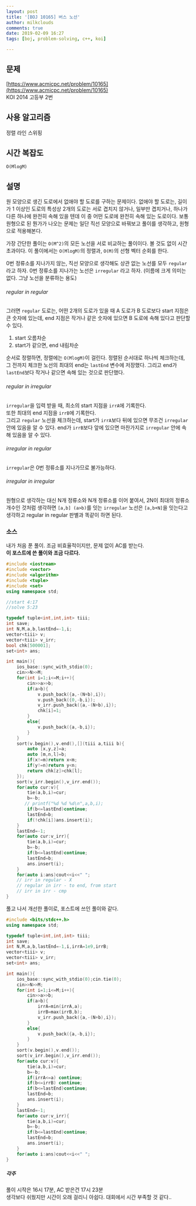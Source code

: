 ```yaml
---
layout: post
title: '[BOJ 10165] 버스 노선'
author: milkclouds
comments: true
date: 2019-02-09 16:27
tags: [boj, problem-solving, c++, koi]

---
```


## 문제
[https://www.acmicpc.net/problem/10165](https://www.acmicpc.net/problem/10165)  
KOI 2014 고등부 2번


## 사용 알고리즘  
정렬
라인 스위핑


## 시간 복잡도  
`O(MlogM)` 


## 설명  
원 모양으로 생긴 도로에서 없애야 할 도로를 구하는 문제이다. 없애야 할 도로는, 길이가 1 이상인 도로의 특성상 2개의 도로는 서로 겹치지 않거나, 일부만 겹치거나, 하나가 다른 하나에 완전히 속해 있을 텐데 이 중 어떤 도로에 완전히 속해 있는 도로이다. 보통 원형으로 된 뭔가가 나오는 문제는 일단 직선 모양으로 바꿔보고 풀이를 생각하고, 원형으로 적용해본다.  


가장 간단한 풀이는 `O(M^2)`의 모든 노선을 서로 비교하는 풀이이다. 볼 것도 없이 시간 초과이다. 이 풀이에서는 `O(MlogM)`의 정렬과, `O(M)`의 선형 벡터 순회를 한다.


0번 정류소를 지나가지 않는, 직선 모양으로 생각해도 상관 없는 노선를 모두 `regular` 라고 하자. 0번 정류소를 지나가는 노선은 `irregular` 라고 하자. (이름에 크게 의미는 없다. 그냥 노선을 분류하는 용도)  


###### regular in regular  
그러면 `regular` 도로는, 어떤 2개의 도로가 있을 때 A 도로가 B 도로보다 start 지점은 큰 숫자에 있는데, end 지점은 작거나 같은 숫자에 있으면 B 도로에 속해 있다고 판단할 수 있다.

1. start 오름차순
2. start가 같으면, end 내림차순

순서로 정렬하면, 정렬에는 `O(MlogM)`이 걸린다.
정렬된 순서대로 하나씩 체크하는데, 그 전까지 체크한 노선의 최대의 end는 `lastEnd` 변수에 저장했다. 그리고 end가 `lastEnd`보다 작거나 같으면 속해 있는 것으로 판단했다.


###### regular in irregular  
`irregular`을 입력 받을 때, 최소의 start 지점을 `irrA`에 기록한다.  
또한 최대의 end 지점을 `irrB`에 기록한다.  
그리고 `regular` 노선을 체크하는데, start가 `irrA`보다 뒤에 있으면 무조건 `irregular` 안에 있음을 알 수 있다. end가 `irrB`보다 앞에 있으면 마찬가지로 `irregular` 안에 속해 있음을 알 수 있다.


###### irregular in regular  
`irregular`은 0번 정류소를 지나가므로 불가능하다.


###### irregular in irregular  
원형으로 생각하는 대신 N개 정류소와 N개 정류소를 이어 붙여서, 2N이 최대의 정류소 개수인 것처럼 생각하면 `[a,b] (a>b)`를 잇는 `irregular` 노선은 `[a,b+N]`을 잇는다고 생각하고 regular in regular 판별과 똑같이 하면 된다.




### 소스  

내가 처음 푼 풀이. 조금 비효율적이지만, 문제 없이 AC를 받는다.  
**이 포스트에 쓴 풀이와 조금 다르다.**
```c++
#include <iostream>
#include <vector>
#include <algorithm>
#include <tuple>
#include <set>
using namespace std;

//start 4:17
//solve 5:23

typedef tuple<int,int,int> tiii;
int save;
int N,M,a,b,lastEnd=-1,i;
vector<tiii> v;
vector<tiii> v_irr;
bool chk[500001];
set<int> ans;

int main(){
    ios_base::sync_with_stdio(0);
	cin>>N>>M;
	for(int i=1;i<=M;i++){
		cin>>a>>b;
		if(a>b){
		    v.push_back({a,-(N+b),i});
		    v.push_back({0,-b,i});
		    v_irr.push_back({a,-(N+b),i});
		    chk[i]=1;
		}
		else{
		    v.push_back({a,-b,i});
		}
	}
	sort(v.begin(),v.end(),[](tiii a,tiii b){
	    auto [x,y,z]=a;
	    auto [m,n,l]=b;
	    if(x!=m)return x<m;
	    if(y!=n)return y<n;
	    return chk[z]>chk[l];
	});
	sort(v_irr.begin(),v_irr.end());
	for(auto cur:v){
	    tie(a,b,i)=cur;
	    b=-b;
	   // printf("%d %d %d\n",a,b,i);
	    if(b<=lastEnd)continue;
	    lastEnd=b;
	    if(!chk[i])ans.insert(i);
	}
	lastEnd=-1;
	for(auto cur:v_irr){
	    tie(a,b,i)=cur;
	    b=-b;
	    if(b<=lastEnd)continue;
	    lastEnd=b;
	    ans.insert(i);
	}
	for(auto i:ans)cout<<i<<" ";
	// irr in regular - X
	// regular in irr - to end, from start
	// irr in irr - cmp
}
```

풀고 나서 개선한 풀이로, 포스트에 쓰인 풀이와 같다.
```c++
#include <bits/stdc++.h>
using namespace std;

typedef tuple<int,int,int> tiii;
int save;
int N,M,a,b,lastEnd=-1,i,irrA=1e9,irrB;
vector<tiii> v;
vector<tiii> v_irr;
set<int> ans;

int main(){
    ios_base::sync_with_stdio(0);cin.tie(0);
	cin>>N>>M;
	for(int i=1;i<=M;i++){
		cin>>a>>b;
		if(a>b){
		    irrA=min(irrA,a);
		    irrB=max(irrB,b);
		    v_irr.push_back({a,-(N+b),i});
		}
		else{
		    v.push_back({a,-b,i});
		}
	}
	sort(v.begin(),v.end());
	sort(v_irr.begin(),v_irr.end());
	for(auto cur:v){
	    tie(a,b,i)=cur;
	    b=-b;
	    if(irrA<=a) continue;
	    if(b<=irrB) continue;
	    if(b<=lastEnd)continue;
	    lastEnd=b;
	    ans.insert(i);
	}
	lastEnd=-1;
	for(auto cur:v_irr){
	    tie(a,b,i)=cur;
	    b=-b;
	    if(b<=lastEnd)continue;
	    lastEnd=b;
	    ans.insert(i);
	}
	for(auto i:ans)cout<<i<<" ";
}
```


##### 각주  
풀이 시작은 16시 17분, AC 받은건 17시 23분  
생각보다 쉬웠지만 시간이 오래 걸리니 아쉽다. 대회에서 시간 부족할 것 같다..